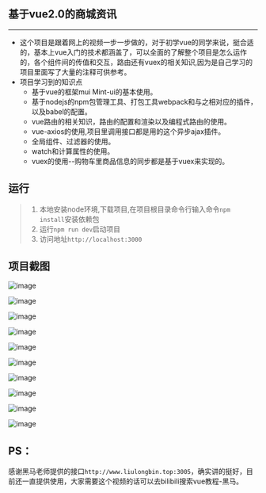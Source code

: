 ## 基于vue2.0的商城资讯
***
- 这个项目是跟着网上的视频一步一步做的，对于初学vue的同学来说，挺合适的，基本上vue入门的技术都涵盖了，可以全面的了解整个项目是怎么运作的，各个组件间的传值和交互，路由还有vuex的相关知识,因为是自己学习的项目里面写了大量的注释可供参考。
- 项目学习到的知识点
    + 基于vue的框架mui Mint-ui的基本使用。
    + 基于nodejs的npm包管理工具、打包工具webpack和与之相对应的插件，以及babel的配置。
    + vue路由的相关知识，路由的配置和渲染以及编程式路由的使用。
    + vue-axios的使用,项目里调用接口都是用的这个异步ajax插件。
    + 全局组件、过滤器的使用。
    + watch和计算属性的使用。
    + vuex的使用--购物车里商品信息的同步都是基于vuex来实现的。

## 运行
> 1. 本地安装node环境,下载项目,在项目根目录命令行输入命令`npm install`安装依赖包
> 2. 运行`npm run dev`启动项目
> 3. 访问地址`http://localhost:3000`



## 项目截图

![image](https://s2.ax1x.com/2019/08/24/msoWNT.png)

![image](https://s2.ax1x.com/2019/08/24/msTTJS.png)

![image](https://s2.ax1x.com/2019/08/24/msT5If.png)

![image](https://s2.ax1x.com/2019/08/24/msTqMj.png)

![image](https://s2.ax1x.com/2019/08/24/msToi8.png)

![image](https://s2.ax1x.com/2019/08/24/msT7Rg.png)

![image](https://s2.ax1x.com/2019/08/24/msTLss.png)

![image](https://s2.ax1x.com/2019/08/24/msTOLn.png)

![image](https://s2.ax1x.com/2019/08/24/msTjZq.png)

![image](https://s2.ax1x.com/2019/08/24/msTvd0.png)

## PS：
感谢黑马老师提供的接口`http://www.liulongbin.top:3005`，确实讲的挺好，目前还一直提供使用，大家需要这个视频的话可以去bilibili搜索vue教程-黑马。
